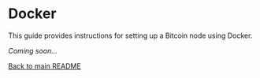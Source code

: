 # Docker

This guide provides instructions for setting up a Bitcoin node using Docker.

*Coming soon...*

[Back to main README](../README.md)
